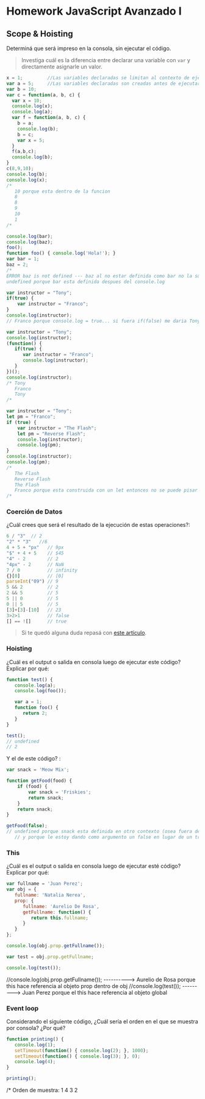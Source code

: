 
# Homework JavaScript Avanzado I

## Scope & Hoisting

Determiná que será impreso en la consola, sin ejecutar el código.

> Investiga cuál es la diferencia entre declarar una variable con `var` y directamente asignarle un valor.

```javascript
x = 1;         //Las variables declaradas se limitan al contexto de ejecución en el cual son declaradas. Las variables no declaradas siempre son globales.
var a = 5;     //Las variables declaradas son creadas antes de ejecutar cualquier otro código. Las variables sin declarar no existen hasta que el código que las asigna es ejecutado.
var b = 10;
var c = function(a, b, c) {
  var x = 10;
  console.log(x); 
  console.log(a); 
  var f = function(a, b, c) {
    b = a;
    console.log(b);
    b = c;
    var x = 5;
  }
  f(a,b,c);
  console.log(b); 
}
c(8,9,10);
console.log(b);   
console.log(x);
/*
   10 porque esta dentro de la funcion
   8
   8
   9
   10
   1
/*
```

```javascript
console.log(bar);
console.log(baz);
foo();
function foo() { console.log('Hola!'); }
var bar = 1;
baz = 2;
/*
ERROR baz is not defined --- baz al no estar definida como bar no la sube
undefined porque bar esta definida despues del console.log 
```

```javascript
var instructor = "Tony";
if(true) {
    var instructor = "Franco";
}
console.log(instructor);
// Franco porque console.log = true... si fuera if(false) me daria Tony
```

```javascript
var instructor = "Tony";
console.log(instructor);
(function() {
   if(true) {
      var instructor = "Franco";
      console.log(instructor);
   }
})();
console.log(instructor);
/* Tony
   Franco
   Tony
/*
```

```javascript
var instructor = "Tony";
let pm = "Franco";
if (true) {
    var instructor = "The Flash";
    let pm = "Reverse Flash";
    console.log(instructor);
    console.log(pm);
}
console.log(instructor);
console.log(pm);
/* 
   The Flash
   Reverse Flash
   The Flash
   Franco porque esta construida con un let entonces no se puede pisar como el var
/*
```
### Coerción de Datos

¿Cuál crees que será el resultado de la ejecución de estas operaciones?:

```javascript
6 / "3"  // 2
"2" * "3"   //6
4 + 5 + "px"   // 9px
"$" + 4 + 5    // $45
"4" - 2        // 2
"4px" - 2      // NaN
7 / 0          // infinity
{}[0]          // [0]
parseInt("09") // 9
5 && 2         // 2
2 && 5         // 5
5 || 0         // 5
0 || 5         // 5
[3]+[3]-[10]   // 23
3>2>1          // false
[] == ![]      // true 
```

> Si te quedó alguna duda repasá con [este artículo](http://javascript.info/tutorial/object-conversion).


### Hoisting

¿Cuál es el output o salida en consola luego de ejecutar este código? Explicar por qué:

```javascript
function test() {
   console.log(a);
   console.log(foo());

   var a = 1;
   function foo() {
      return 2;
   }
}

test();
// undefined
// 2

```

Y el de este código? :

```javascript
var snack = 'Meow Mix';

function getFood(food) {
    if (food) {
        var snack = 'Friskies';
        return snack;
    }
    return snack;
}

getFood(false);
// undefined porque snack esta definida en otro contexto (osea fuera de la funcion)
   // y porque le estoy dando como argumento un false en lugar de un true
```


### This

¿Cuál es el output o salida en consola luego de ejecutar esté código? Explicar por qué:

```javascript
var fullname = 'Juan Perez';
var obj = {
   fullname: 'Natalia Nerea',
   prop: {
      fullname: 'Aurelio De Rosa',
      getFullname: function() {
         return this.fullname;
      }
   }
};

console.log(obj.prop.getFullname());

var test = obj.prop.getFullname;

console.log(test());
```
//console.log(obj.prop.getFullname()); ----------> Aurelio de Rosa porque this hace referencia al objeto prop dentro de obj
//console.log(test()); ---------> Juan Perez porque el this hace referencia al objeto global

### Event loop

Considerando el siguiente código, ¿Cuál sería el orden en el que se muestra por consola? ¿Por qué?

```javascript
function printing() {
   console.log(1);
   setTimeout(function() { console.log(2); }, 1000);
   setTimeout(function() { console.log(3); }, 0);
   console.log(4);
}

printing();
```
/* Orden de muestra:
1
4
3
2
